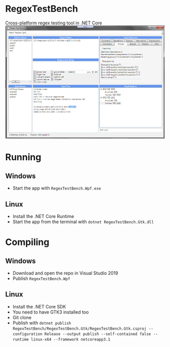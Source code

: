 # RegexTestBench
Cross-platform regex testing tool in .NET Core
![](https://github.com/CommonLoon102/RegexTestBench/blob/master/image/screenshot.png?raw=true)
# Running
## Windows
 - Start the app with `RegexTestBench.Wpf.exe`
## Linux
 - Install the .NET Core Runtime
 - Start the app from the terminal with `dotnet RegexTestBench.Gtk.dll`
# Compiling
## Windows
 - Download and open the repo in Visual Studio 2019
 - Publish `RegexTestBench.Wpf`
## Linux
- Install the .NET Core SDK
- You need to have GTK3 installed too
- Git clone
- Publish with `dotnet publish RegexTestBench/RegexTestBench.Gtk/RegexTestBench.Gtk.csproj --configuration Release --output publish --self-contained false --runtime linux-x64 --framework netcoreapp3.1`
